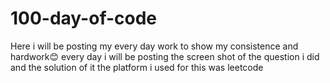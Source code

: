 # 100-day-of-code
Here i will be posting my every day work to show my consistence and hardwork😊
every day i will be posting the screen shot of the question i did and the solution of it 
the platform i used for this was leetcode 

